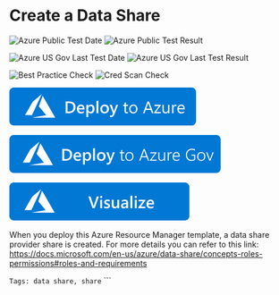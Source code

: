 # Create a Data Share

![Azure Public Test Date](https://azurequickstartsservice.blob.core.windows.net/badges/101-data-share-share/PublicLastTestDate.svg)
![Azure Public Test Result](https://azurequickstartsservice.blob.core.windows.net/badges/101-data-share-share/PublicDeployment.svg)

![Azure US Gov Last Test Date](https://azurequickstartsservice.blob.core.windows.net/badges/101-data-share-share/FairfaxLastTestDate.svg)
![Azure US Gov Last Test Result](https://azurequickstartsservice.blob.core.windows.net/badges/101-data-share-share/FairfaxDeployment.svg)

![Best Practice Check](https://azurequickstartsservice.blob.core.windows.net/badges/101-data-share-share/BestPracticeResult.svg)
![Cred Scan Check](https://azurequickstartsservice.blob.core.windows.net/badges/101-data-share-share/CredScanResult.svg)

[![Deploy to Azure](https://raw.githubusercontent.com/Azure/azure-quickstart-templates/master/1-CONTRIBUTION-GUIDE/images/deploytoazure.svg?sanitize=true)](https://portal.azure.com/#create/Microsoft.Template/uri/https%3A%2F%2Fraw.githubusercontent.com%2FAzure%2Fazure-quickstart-templates%2Fmaster%2F101-data-share-share%2Fazuredeploy.json)

[![Deploy to AzureGov](https://raw.githubusercontent.com/Azure/azure-quickstart-templates/master/1-CONTRIBUTION-GUIDE/images/deploytoazuregov.svg?sanitize=true)](https://portal.azure.us/#create/Microsoft.Template/uri/https%3A%2F%2Fraw.githubusercontent.com%2FAzure%2Fazure-quickstart-templates%2Fmaster%2F101-data-share-share%2Fazuredeploy.json)

[![Visualize](https://raw.githubusercontent.com/Azure/azure-quickstart-templates/master/1-CONTRIBUTION-GUIDE/images/visualizebutton.svg?sanitize=true)](http://armviz.io/#/?load=https%3A%2F%2Fraw.githubusercontent.com%2FAzure%2Fazure-quickstart-templates%2Fmaster%2F101-data-share-share%2Fazuredeploy.json)

When you deploy this Azure Resource Manager template, a data share provider share is created.  For more details you can refer to this link: https://docs.microsoft.com/en-us/azure/data-share/concepts-roles-permissions#roles-and-requirements

`Tags: data share, share`
	```



